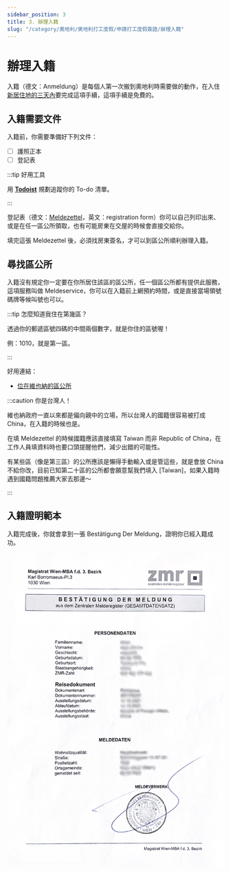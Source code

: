 ```yaml
---
sidebar_position: 3
title: 3. 辦理入籍
slug: "/category/奧地利/奧地利打工度假/申請打工度假簽證/辦理入籍"
---
```


# 辦理入籍

入籍（德文：Anmeldung）是每個人第一次搬到奧地利時需要做的動作，在入住[新居住地的三天內](https://www.wien.gv.at/amtshelfer/dokumente/verwaltung/meldeservice/anmeldung.html)要完成這項手續，這項手續是免費的。

## 入籍需要文件

入籍前，你需要準備好下列文件：

- [ ] 護照正本
- [ ] 登記表

:::tip 好用工具

用 [**Todoist**](https://get.todoist.io/3d1vczem1yso) 規劃追蹤你的 To-do 清單。

:::

登記表（德文：[Meldezettel](https://www.stadt-wien.at/wien/soziales-buerokratie/meldezettel.html)，英文：registration form）你可以自己列印出來、或是在任一區公所領取，也有可能房東在交屋的時候會直接交給你。

填完這張 Meldezettel 後，必須找房東簽名，才可以到區公所順利辦理入籍。

## 尋找區公所 

入籍沒有規定你一定要在你所居住該區的區公所，任一個區公所都有提供此服務，這項服務叫做 Meldeservice，你可以在入籍前上網預約時間，或是直接當場領號碼牌等候叫號也可以。

:::tip 怎麼知道我住在第幾區？

透過你的郵遞區號四碼的中間兩個數字，就是你住的區號喔！

例：1010，就是第一區。

:::

好用連結：
- [位在維也納的區公所](https://www.wien.gv.at/mba/mba.html)

:::caution 你是台灣人！

維也納政府一直以來都是偏向親中的立場，所以台灣人的國籍很容易被打成 China，在入籍的時候也是。

在填 Meldezettel 的時候國籍應該直接填寫 Taiwan 而非 Republic of China，在工作人員填資料時也要口頭提醒他們，減少出錯的可能性。

有某些區（像是第三區）的公所應該是懶得手動輸入或是管這些，就是會放 China 不給你改，目前已知第二十區的公所都會願意幫我們填入 [Taiwan]，如果入籍時遇到國籍問題推薦大家去那邊～

:::

## 入籍證明範本

入籍完成後，你就會拿到一張 Bestätigung Der Meldung，證明你已經入籍成功。

![入籍證明](./bestaetigung-der-meldung.webp)